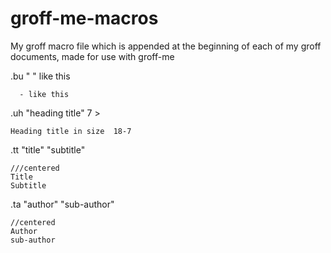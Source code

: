 # groff-me-macros
My groff macro file which is appended at the beginning of each of my groff documents, made for use with groff-me

.bu "    "
like this
```
  - like this
```

.uh "heading title" 7 >
```
Heading title in size  18-7
```

.tt "title" "subtitle"
```
///centered
Title
Subtitle
```

.ta "author" "sub-author"
```
//centered
Author
sub-author
```
